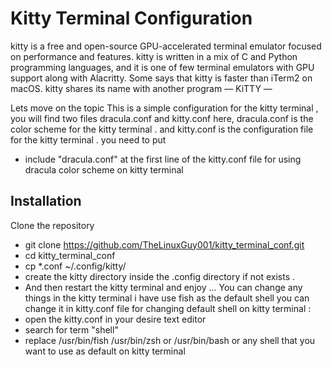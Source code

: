 # Kitty Terminal Configuration 
kitty is a free and open-source GPU-accelerated terminal emulator focused on performance and features. kitty is written in a mix of C and Python programming languages, and it is one of few terminal emulators with GPU support along with Alacritty. Some says that kitty is faster than iTerm2 on macOS. kitty shares its name with another program — KiTTY —

Lets move on the topic 
This is a simple configuration for the kitty terminal , 
you will find two files dracula.conf and kitty.conf 
here, dracula.conf is the color scheme for the kitty terminal . 
and kitty.conf is the configuration file for the kitty terminal . 
you need to put 
* include "dracula.conf" 
at the first line of the kitty.conf file for using dracula color scheme on kitty terminal 
## Installation 
Clone the repository 
* git clone https://github.com/TheLinuxGuy001/kitty_terminal_conf.git
* cd kitty_terminal_conf
* cp *.conf ~/.config/kitty/
* create the kitty directory inside the .config directory if not exists .
* And then restart the kitty terminal and enjoy ... 
You can change any things in the kitty terminal i have use fish as the default shell you can change it in kitty.conf file 
for changing default shell on kitty terminal : 
* open the kitty.conf in your desire text editor 
* search for term "shell"
* replace /usr/bin/fish /usr/bin/zsh or /usr/bin/bash or any shell that you want to use as default on kitty terminal 

